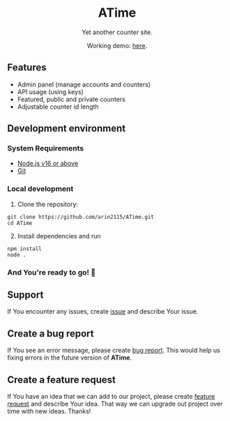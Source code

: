 # <div align="center">**ATime**</div>

<div align="center">Yet another counter site.

Working demo: [here](https://atime.arindev.tech/).</div>

## **Features**
- Admin panel (manage accounts and counters)
- API usage (using keys)
- Featured, public and private counters
- Adjustable counter id length

## **Development environment**
### System Requirements
- [Node.js v16 or above](https://nodejs.org/en/download/)
- [Git](https://git-scm.com/book/en/v2/Getting-Started-Installing-Git/)

### **Local development**
1. Clone the repository:
```shell
git clone https://github.com/arin2115/ATime.git
cd ATime
```
2. Install dependencies and run
```shell
npm install
node .
```
### And You're ready to go! :tada:

## **Support**
If You encounter any issues, create [issue](https://github.com/arin2115/ATime/issues) and describe Your issue.

## **Create a bug report**
If You see an error message, please create [bug report](https://github.com/arin2115/ATime/issues/new?labels=bug&template=bug_report.md). This would help us fixing errors in the future version of **ATime**.

## **Create a feature request**
If You have an idea that we can add to our project, please create [feature request](https://github.com/arin2115/ATime/issues/new?labels=enhancement&template=feature_request.md) and describe Your idea. That way we can upgrade out project over time with new ideas. Thanks!
